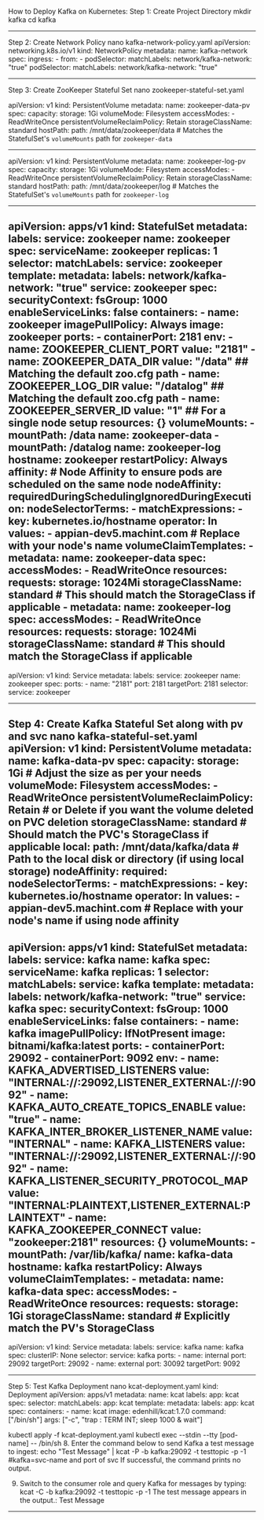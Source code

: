 How to Deploy Kafka on Kubernetes:
Step 1: Create Project Directory
  mkdir kafka
  cd kafka
*****************************************************************************************************
Step 2: Create Network Policy
  nano kafka-network-policy.yaml
apiVersion: networking.k8s.io/v1
kind: NetworkPolicy
metadata:
  name: kafka-network
spec:
  ingress:
    - from:
        - podSelector:
            matchLabels:
              network/kafka-network: "true"
  podSelector:
    matchLabels:
      network/kafka-network: "true"

***********************************************************************************************************
Step 3: Create ZooKeeper Stateful Set
  nano zookeeper-stateful-set.yaml 

apiVersion: v1
kind: PersistentVolume
metadata:
  name: zookeeper-data-pv
spec:
  capacity:
    storage: 1Gi
  volumeMode: Filesystem
  accessModes:
    - ReadWriteOnce
  persistentVolumeReclaimPolicy: Retain
  storageClassName: standard
  hostPath:
    path: /mnt/data/zookeeper/data  # Matches the StatefulSet's `volumeMounts` path for `zookeeper-data`

---
apiVersion: v1
kind: PersistentVolume
metadata:
  name: zookeeper-log-pv
spec:
  capacity:
    storage: 1Gi
  volumeMode: Filesystem
  accessModes:
    - ReadWriteOnce
  persistentVolumeReclaimPolicy: Retain
  storageClassName: standard
  hostPath:
    path: /mnt/data/zookeeper/log  # Matches the StatefulSet's `volumeMounts` path for `zookeeper-log`

---
apiVersion: apps/v1
kind: StatefulSet
metadata:
  labels:
    service: zookeeper
  name: zookeeper
spec:
  serviceName: zookeeper
  replicas: 1
  selector:
    matchLabels:
      service: zookeeper
  template:
    metadata:
      labels:
        network/kafka-network: "true"
        service: zookeeper
    spec:
      securityContext:
        fsGroup: 1000
      enableServiceLinks: false
      containers:
        - name: zookeeper
          imagePullPolicy: Always
          image: zookeeper
          ports:
            - containerPort: 2181
          env:
            - name: ZOOKEEPER_CLIENT_PORT
              value: "2181"
            - name: ZOOKEEPER_DATA_DIR
              value: "/data"    ## Matching the default zoo.cfg path
            - name: ZOOKEEPER_LOG_DIR
              value: "/datalog"    ## Matching the default zoo.cfg path
            - name: ZOOKEEPER_SERVER_ID
              value: "1"    ## For a single node setup
          resources: {}
          volumeMounts:
            - mountPath: /data
              name: zookeeper-data
            - mountPath: /datalog
              name: zookeeper-log
      hostname: zookeeper
      restartPolicy: Always
      affinity:  # Node Affinity to ensure pods are scheduled on the same node
        nodeAffinity:
          requiredDuringSchedulingIgnoredDuringExecution:
            nodeSelectorTerms:
              - matchExpressions:
                  - key: kubernetes.io/hostname
                    operator: In
                    values:
                      - appian-dev5.machint.com  # Replace with your node's name
  volumeClaimTemplates:
    - metadata:
        name: zookeeper-data
      spec:
        accessModes:
          - ReadWriteOnce
        resources:
          requests:
            storage: 1024Mi
        storageClassName: standard  # This should match the StorageClass if applicable
    - metadata:
        name: zookeeper-log
      spec:
        accessModes:
          - ReadWriteOnce
        resources:
          requests:
            storage: 1024Mi
        storageClassName: standard  # This should match the StorageClass if applicable
---
apiVersion: v1
kind: Service
metadata:
  labels:
    service: zookeeper
  name: zookeeper
spec:
  ports:
    - name: "2181"
      port: 2181
      targetPort: 2181
  selector:
    service: zookeeper
*******************************************************************************************************************************************
Step 4: Create Kafka Stateful Set along with pv and svc
  nano kafka-stateful-set.yaml
apiVersion: v1
kind: PersistentVolume
metadata:
  name: kafka-data-pv
spec:
  capacity:
    storage: 1Gi  # Adjust the size as per your needs
  volumeMode: Filesystem
  accessModes:
    - ReadWriteOnce
  persistentVolumeReclaimPolicy: Retain  # or Delete if you want the volume deleted on PVC deletion
  storageClassName: standard  # Should match the PVC's StorageClass if applicable
  local:
    path: /mnt/data/kafka/data  # Path to the local disk or directory (if using local storage)
  nodeAffinity:
    required:
      nodeSelectorTerms:
        - matchExpressions:
            - key: kubernetes.io/hostname
              operator: In
              values:
                - appian-dev5.machint.com  # Replace with your node's name if using node affinity
---
apiVersion: apps/v1
kind: StatefulSet
metadata:
  labels:
    service: kafka
  name: kafka
spec:
  serviceName: kafka
  replicas: 1
  selector:
    matchLabels:
      service: kafka
  template:
    metadata:
      labels:
        network/kafka-network: "true"
        service: kafka
    spec:
      securityContext:
        fsGroup: 1000
      enableServiceLinks: false
      containers:
      - name: kafka
        imagePullPolicy: IfNotPresent
        image: bitnami/kafka:latest
        ports:
          - containerPort: 29092
          - containerPort: 9092
        env:
          - name: KAFKA_ADVERTISED_LISTENERS
            value: "INTERNAL://:29092,LISTENER_EXTERNAL://:9092"
          - name: KAFKA_AUTO_CREATE_TOPICS_ENABLE
            value: "true"
          - name: KAFKA_INTER_BROKER_LISTENER_NAME
            value: "INTERNAL"
          - name: KAFKA_LISTENERS
            value: "INTERNAL://:29092,LISTENER_EXTERNAL://:9092"
          - name: KAFKA_LISTENER_SECURITY_PROTOCOL_MAP
            value: "INTERNAL:PLAINTEXT,LISTENER_EXTERNAL:PLAINTEXT"
          - name: KAFKA_ZOOKEEPER_CONNECT
            value: "zookeeper:2181"
        resources: {}
        volumeMounts:
          - mountPath: /var/lib/kafka/
            name: kafka-data
      hostname: kafka
      restartPolicy: Always
  volumeClaimTemplates:
    - metadata:
        name: kafka-data
      spec:
        accessModes:
          - ReadWriteOnce
        resources:
          requests:
            storage: 1Gi
        storageClassName: standard  # Explicitly match the PV's StorageClass
---
apiVersion: v1
kind: Service
metadata:
  labels:
    service: kafka
  name: kafka
spec:
  clusterIP: None
  selector:
    service: kafka
  ports:
    - name: internal
      port: 29092
      targetPort: 29092
    - name: external
      port: 30092
      targetPort: 9092
***********************************************************************************************************************************************
Step 5: Test Kafka Deployment
  nano kcat-deployment.yaml
kind: Deployment
apiVersion: apps/v1
metadata:
  name: kcat
  labels:
    app: kcat
spec:
  selector:
    matchLabels:
      app: kcat
  template:
    metadata:
      labels:
        app: kcat
    spec:
      containers:
        - name: kcat
          image: edenhill/kcat:1.7.0
          command: ["/bin/sh"]
          args: ["-c", "trap : TERM INT; sleep 1000 & wait"]

kubectl apply -f kcat-deployment.yaml
kubectl exec --stdin --tty [pod-name] -- /bin/sh
8. Enter the command below to send Kafka a test message to ingest:
        echo "Test Message" | kcat -P -b kafka:29092 -t testtopic -p -1      #kafka=svc-name and port of svc
  If successful, the command prints no output.

9. Switch to the consumer role and query Kafka for messages by typing:
        kcat -C -b kafka:29092 -t testtopic -p -1
    The test message appears in the output.:  Test Message



******************************************************************************************************************************
